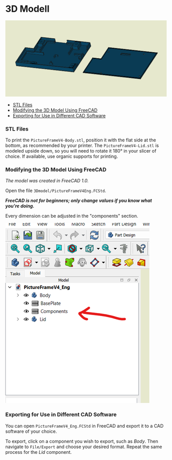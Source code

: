 # 3D Modell

![3D_modell](3D_modell.png)


- [STL Files](#stl-files)
- [Modifying the 3D Model Using FreeCAD](#modifying-the-3d-model-using-freecad)
- [Exporting for Use in Different CAD Software](#exporting-for-use-in-different-cad-software)

### STL Files
To print the `PictureFrameV4-Body.stl`, position it with the flat side at the bottom, as recommended by your printer. The `PictureFrameV4-Lid.stl` is modeled upside down, so you will need to rotate it 180° in your slicer of choice. If available, use organic supports for printing.

### Modifying the 3D Model Using FreeCAD
*The model was created in FreeCAD 1.0.*

Open the file `3Dmodel/PictureFrameV4Eng.FCStd`. 

**_FreeCAD is not for beginners; only change values if you know what you're doing._**

Every dimension can be adjusted in the "components" section. 

![components](components.png)

### Exporting for Use in Different CAD Software
You can open `PictureFrameV4_Eng.FCStd` in FreeCAD and export it to a CAD software of your choice. 

To export, click on a component you wish to export, such as *Body*. Then navigate to `File/Export` and choose your desired format. Repeat the same process for the *Lid* component.